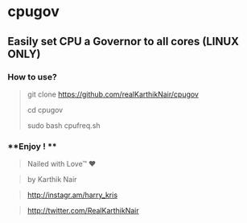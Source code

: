 # cpugov
## Easily set CPU a Governor to all cores (LINUX ONLY)

### How to use?
>git clone https://github.com/realKarthikNair/cpugov
> 
>cd cpugov
> 
>sudo bash cpufreq.sh

### **Enjoy ! **

>Nailed with Love™ ❤️

>by Karthik Nair 

>http://instagr.am/harry_kris 

>http://twitter.com/RealKarthikNair

